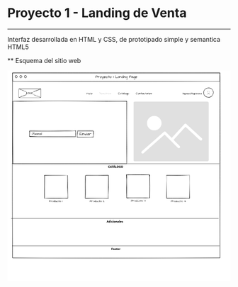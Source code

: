 # Proyecto 1 - Landing de Venta
***
Interfaz desarrollada en HTML y CSS, de prototipado simple y semantica HTML5 


** Esquema del sitio web

![](./assets/img/esquema.png)

